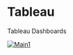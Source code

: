 # Tableau
Tableau Dashboards
<script type="module" src="https://public.tableau.com/javascripts/api/tableau.embedding.3.latest.min.js"></script>
<tableau-viz id="tableauViz"       
  src='https://public.tableau.com/views/ARMS_viz/Main1?:language=en-GB&:sid=&:display_count=n&:origin=viz_share_link'>
</tableau-viz>


<div class='tableauPlaceholder' id='viz1709947706311' style='position: relative'><noscript><a href='#'><img alt='Main1 ' src='https:&#47;&#47;public.tableau.com&#47;static&#47;images&#47;AR&#47;ARMS_viz&#47;Main1&#47;1_rss.png' style='border: none' /></a></noscript><object class='tableauViz'  style='display:none;'><param name='host_url' value='https%3A%2F%2Fpublic.tableau.com%2F' /> <param name='embed_code_version' value='3' /> <param name='site_root' value='' /><param name='name' value='ARMS_viz&#47;Main1' /><param name='tabs' value='no' /><param name='toolbar' value='yes' /><param name='static_image' value='https:&#47;&#47;public.tableau.com&#47;static&#47;images&#47;AR&#47;ARMS_viz&#47;Main1&#47;1.png' /> <param name='animate_transition' value='yes' /><param name='display_static_image' value='yes' /><param name='display_spinner' value='yes' /><param name='display_overlay' value='yes' /><param name='display_count' value='yes' /><param name='language' value='en-US' /><param name='filter' value='publish=yes' /></object></div>                <script type='text/javascript'>                    var divElement = document.getElementById('viz1709947706311');                    var vizElement = divElement.getElementsByTagName('object')[0];                    if ( divElement.offsetWidth > 800 ) { vizElement.style.width='1000px';vizElement.style.height='827px';} else if ( divElement.offsetWidth > 500 ) { vizElement.style.width='1000px';vizElement.style.height='827px';} else { vizElement.style.width='100%';vizElement.style.height='777px';}                     var scriptElement = document.createElement('script');                    scriptElement.src = 'https://public.tableau.com/javascripts/api/viz_v1.js';                    vizElement.parentNode.insertBefore(scriptElement, vizElement);                </script>
